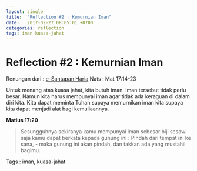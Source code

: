 ```yaml
---
layout: single
title:  "Reflection #2 : Kemurnian Iman"
date:   2017-02-27 08:05:01 +0700
categories: reflection 
tags: iman kuasa-jahat 
---
```

# Reflection #2 : Kemurnian Iman

Renungan dari : [e-Santapan Haria](http://e-santapanharian.com)
Nats : Mat 17:14-23 

Untuk menang atas kuasa jahat, kita butuh iman. Iman tersebut tidak perlu besar. Namun kita harus mempunyai iman agar tidak ada keraguan di dalam diri kita. Kita dapat meminta Tuhan supaya memurnikan iman kita supaya kita dapat menjadi alat bagi kemuliaannya.

**Matius 17:20**
> Sesungguhnya sekiranya kamu  mempunyai  iman sebesar   biji sesawi saja kamu dapat berkata kepada gunung ini : Pindah dari tempat ini ke sana, - maka gunung ini akan pindah, dan takkan ada yang mustahil bagimu.

Tags : iman, kuasa-jahat